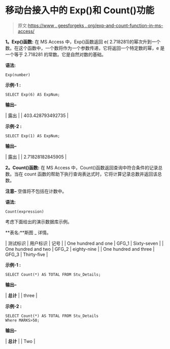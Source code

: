 # 移动台接入中的 Exp()和 Count()功能

> 原文:[https://www . geesforgeks . org/exp-and-count-function-in-ms-access/](https://www.geeksforgeeks.org/exp-and-count-function-in-ms-access/)

**1。Exp()函数:**
在 MS Access 中，Exp()函数返回 e( 2.718281)的幂次升到一个数。在这个函数中，一个数将作为一个参数传递，它将返回一个特定数的幂，e 是一个等于 2.718281 的常数。它是自然对数的基础。

**语法:**

```
Exp(number)

```

**示例-1 :**

```
SELECT Exp(6) AS ExpNum;

```

**输出–**

| 露出 |
| 403.428793492735 |

**示例-2 :**

```
SELECT Exp(1) AS ExpNum;

```

**输出–**

| 露出 |
| 2.71828182845905 |

**2。Count()函数:**
在 MS Access 中，Count()函数返回查询中符合条件的记录总数。当在 count 函数的帮助下执行查询表达式时，它将计算记录总数并返回该总数。

**注意–**
空值将不包括在计数中。

**语法:**

```
Count(expression)

```

考虑下面给出的演示数据库示例。

**表名:**斯图 _ 详情。

| 测试标识 | 用户标识 | 记号 |
| One hundred and one | GFG_1 | Sixty-seven |
| One hundred and two | GFG_2 | eighty-nine |
| One hundred and three | GFG_3 | Thirty-five |

**示例-1 :**

```
SELECT Count(*) AS TOTAL FROM Stu_Details;

```

**输出–**

| **总计** |
| three |

**示例-2 :**

```
SELECT Count(*) AS TOTAL FROM Stu_Details
Where MARKS>50;

```

**输出–**

| **总计** |
| Two |